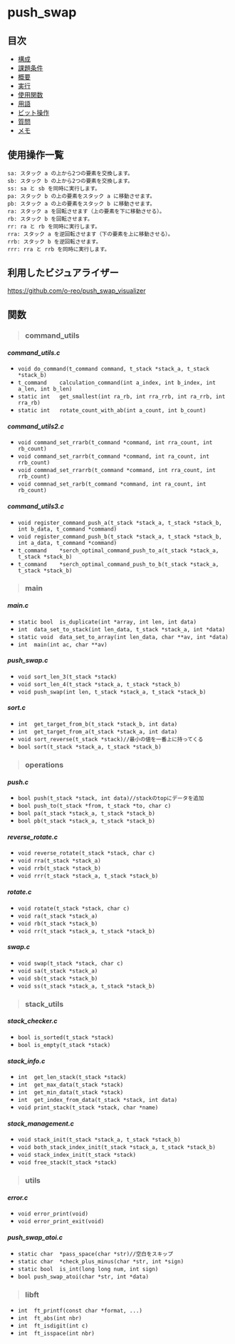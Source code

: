 # push_swap

## 目次
- [構成](#構成)
- [課題条件](#課題条件)
- [概要](#概要)
- [実行](#ビルドとクリーンコマンド)
- [使用関数](#使用関数)
- [用語](#用語)
- [ビット操作](#ビット操作)
- [質問](#質問)
- [メモ](#メモ)


## 使用操作一覧
```
sa: スタック a の上から2つの要素を交換します。
sb: スタック b の上から2つの要素を交換します。
ss: sa と sb を同時に実行します。
pa: スタック b の上の要素をスタック a に移動させます。
pb: スタック a の上の要素をスタック b に移動させます。
ra: スタック a を回転させます（上の要素を下に移動させる）。
rb: スタック b を回転させます。
rr: ra と rb を同時に実行します。
rra: スタック a を逆回転させます（下の要素を上に移動させる）。
rrb: スタック b を逆回転させます。
rrr: rra と rrb を同時に実行します。
```

## 利用したビジュアライザー
https://github.com/o-reo/push_swap_visualizer

## 関数
> ### command_utils
#### *command_utils.c*
- `void	do_command(t_command command, t_stack *stack_a, t_stack *stack_b)` 
- `t_command	calculation_command(int a_index, int b_index, int a_len, int b_len)`
- `static int	get_smallest(int ra_rb, int rra_rrb, int ra_rrb, int rra_rb)`
- `static int	rotate_count_with_ab(int a_count, int b_count)`
#### *command_utils2.c*
- `void	command_set_rrarb(t_command *command, int rra_count, int rb_count)`
- `void	command_set_rarrb(t_command *command, int ra_count, int rrb_count)`
- `void	commnad_set_rrarrb(t_command *command, int rra_count, int rrb_count)`
- `void	commnad_set_rarb(t_command *command, int ra_count, int rb_count)`
#### *command_utils3.c*
- `void	register_command_push_a(t_stack *stack_a, t_stack *stack_b, int b_data,	t_command *command)`
- `void	register_command_push_b(t_stack *stack_a, t_stack *stack_b, int a_data, t_command *command)`
- `t_command	*serch_optimal_command_push_to_a(t_stack *stack_a, t_stack *stack_b)`
- `t_command	*serch_optimal_command_push_to_b(t_stack *stack_a, t_stack *stack_b)`
> ### main
#### *main.c*
- `static bool	is_duplicate(int *array, int len, int data)`
- `int	data_set_to_stack(int len_data, t_stack *stack_a, int *data)`
- `static void	data_set_to_array(int len_data, char **av, int *data)`
- `int	main(int ac, char **av)`
#### *push_swap.c*
- `void	sort_len_3(t_stack *stack)`
- `void	sort_len_4(t_stack *stack_a, t_stack *stack_b)`
- `void	push_swap(int len, t_stack *stack_a, t_stack *stack_b)`
#### *sort.c*
- `int	get_target_from_b(t_stack *stack_b, int data)`
- `int	get_target_from_a(t_stack *stack_a, int data)`
- `void	sort_reverse(t_stack *stack)//最小の値を一番上に持ってくる`
- `bool	sort(t_stack *stack_a, t_stack *stack_b)`
> ### operations
#### *push.c*
- `bool	push(t_stack *stack, int data)//stackのtopにデータを追加`
- `bool	push_to(t_stack *from, t_stack *to, char c)`
- `bool	pa(t_stack *stack_a, t_stack *stack_b)`
- `bool	pb(t_stack *stack_a, t_stack *stack_b)`
#### *reverse_rotate.c*
- `void	reverse_rotate(t_stack *stack, char c)`
- `void	rra(t_stack *stack_a)`
- `void	rrb(t_stack *stack_b)`
- `void	rrr(t_stack *stack_a, t_stack *stack_b)`
#### *rotate.c*
- `void	rotate(t_stack *stack, char c)`
- `void	ra(t_stack *stack_a)`
- `void	rb(t_stack *stack_b)`
- `void	rr(t_stack *stack_a, t_stack *stack_b)`
#### *swap.c*
- `void	swap(t_stack *stack, char c)`
- `void	sa(t_stack *stack_a)`
- `void	sb(t_stack *stack_b)`
- `void	ss(t_stack *stack_a, t_stack *stack_b)`
> ### stack_utils
#### *stack_checker.c*
- `bool	is_sorted(t_stack *stack)`
- `bool	is_empty(t_stack *stack)`
#### *stack_info.c*
- `int	get_len_stack(t_stack *stack)`
- `int	get_max_data(t_stack *stack)`
- `int	get_min_data(t_stack *stack)`
- `int	get_index_from_data(t_stack *stack, int data)`
- `void	print_stack(t_stack *stack, char *name)`
#### *stack_management.c*
- `void	stack_init(t_stack *stack_a, t_stack *stack_b)`
- `void	both_stack_index_init(t_stack *stack_a, t_stack *stack_b)`
- `void	stack_index_init(t_stack *stack)`
- `void	free_stack(t_stack *stack)`
> ### utils
#### *error.c*
- `void	error_print(void)`
- `void	error_print_exit(void)`
#### *push_swap_atoi.c*
- `static char	*pass_space(char *str)//空白をスキップ`
- `static char	*check_plus_minus(char *str, int *sign)`
- `static bool	is_int(long long num, int sign)`
- `bool	push_swap_atoi(char *str, int *data)`
> ### libft
- `int	ft_printf(const char *format, ...)`
- `int	ft_abs(int nbr)`
- `int	ft_isdigit(int c)`
- `int	ft_isspace(int nbr)`
